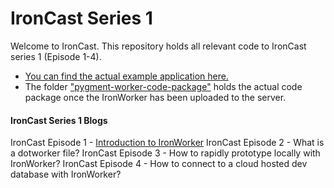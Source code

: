 IronCast Series 1
=================

Welcome to IronCast. This repository holds all relevant code to IronCast series 1 (Episode 1-4).

- [You can find the actual example application here.](https://github.com/iron-io/ironcasts-series-1-samplecode)
- The folder ["pygment-worker-code-package"](https://github.com/iron-io/ironcasts-series-1/tree/master/pygment-worker-code-package) holds the actual code package once the IronWorker has been uploaded to the server.

#### IronCast Series 1 Blogs

IronCast Episode 1 - [Introduction to IronWorker](http://blog.iron.io/)
IronCast Episode 2 - What is a dotworker file?
IronCast Episode 3 - How to rapidly prototype locally with IronWorker?
IronCast Episode 4 - How to connect to a cloud hosted dev database with IronWorker?
